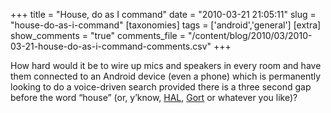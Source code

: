 +++
title = "House, do as I command"
date = "2010-03-21 21:05:11"
slug = "house-do-as-i-command"
[taxonomies]
tags = ['android','general']
[extra]
show_comments = "true"
comments_file = "/content/blog/2010/03/2010-03-21-house-do-as-i-command-comments.csv"
+++

How hard would it be to wire up mics and speakers in every room and have them connected to an Android device (even a phone) which is permanently looking to do a voice-driven search provided there is a three second gap before the word “house” (or, y’know, [HAL](http://en.wikipedia.org/wiki/HAL_9000), [Gort](http://en.wikipedia.org/wiki/Gort_(The_Day_the_Earth_Stood_Still)) or whatever you like)?
